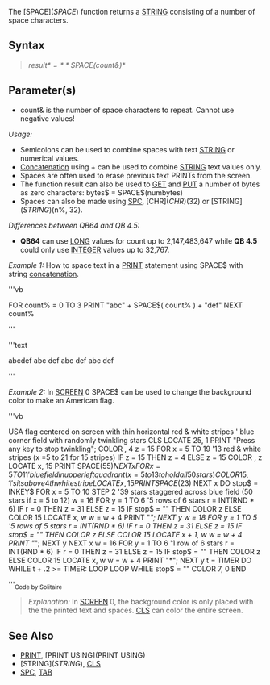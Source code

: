 The [SPACE$](SPACE$) function returns a [STRING](STRING) consisting of a number of space characters.


## Syntax

> *result$* = **SPACE$(count&)**


## Parameter(s)

* count& is the number of space characters to repeat. Cannot use negative values!


*Usage:*
* Semicolons can be used to combine spaces with text [STRING](STRING) or numerical values.
* [Concatenation](Concatenation) using + can be used to combine [STRING](STRING) text values only.
* Spaces are often used to erase previous text PRINTs from the screen.
* The function result can also be used to [GET](GET) and [PUT](PUT) a number of bytes as zero characters: bytes$ = SPACE$(numbytes)
* Spaces can also be made using [SPC](SPC), [CHR$](CHR$)(32) or [STRING$](STRING$)(n%, 32).


*Differences between QB64 and QB 4.5:*
* **QB64** can use [LONG](LONG) values for count up to 2,147,483,647 while **QB 4.5** could only use [INTEGER](INTEGER) values up to 32,767.


*Example 1:* How to space text in a [PRINT](PRINT) statement using SPACE$ with string [concatenation](concatenation).

'''vb

FOR count% = 0 TO 3
    PRINT "abc" + SPACE$( count% ) + "def"
NEXT count%

'''

'''text

abcdef
abc def
abc  def
abc   def

'''



*Example 2:* In [SCREEN](SCREEN) 0 SPACE$ can be used to change the background color to make an American flag.

'''vb

 USA flag centered on screen with thin horizontal red & white stripes
' blue corner field with randomly twinkling stars
CLS
LOCATE 25, 1
PRINT "Press any key to stop twinkling";
COLOR , 4
z = 15
FOR x = 5 TO 19          '13 red & white stripes (x =5 to 21 for 15 stripes)
    IF z = 15 THEN z = 4 ELSE z = 15
    COLOR , z
    LOCATE x, 15
    PRINT SPACE$(55)
NEXT x
FOR x = 5 TO 11          'blue field in upper left quadrant (x = 5 to 13 to hold all 50 stars)
    COLOR 15, 1            'sits above 4th white stripe
    LOCATE x, 15
    PRINT SPACE$(23)
NEXT x
DO
    stop$ = INKEY$
    FOR x = 5 TO 10 STEP 2  '39 stars staggered across blue field (50 stars if x = 5 to 12)
        w = 16
        FOR y = 1 TO 6      '5 rows of 6 stars
            r = INT(RND * 6)
            IF r = 0 THEN z = 31 ELSE z = 15
            IF stop$ = "" THEN COLOR z ELSE COLOR 15
            LOCATE x, w
            w = w + 4
            PRINT "*";
        NEXT y
        w = 18
        FOR y = 1 TO 5      '5 rows of 5 stars
            r = INT(RND * 6)
            IF r = 0 THEN z = 31 ELSE z = 15
            IF stop$ = "" THEN COLOR z ELSE COLOR 15
            LOCATE x + 1, w
            w = w + 4
            PRINT "*";
        NEXT y
    NEXT x
    w = 16
    FOR y = 1 TO 6          '1 row of 6 stars
            r = INT(RND * 6)
            IF r = 0 THEN z = 31 ELSE z = 15
        IF stop$ = "" THEN COLOR z ELSE COLOR 15
        LOCATE x, w
        w = w + 4
        PRINT "*";
    NEXT y
    t = TIMER
    DO WHILE t + .2 >= TIMER: LOOP
LOOP WHILE stop$ = ""
COLOR 7, 0
END

'''<sub>Code by Solitaire</sub>
> *Explanation:* In [SCREEN](SCREEN) 0, the background color is only placed with the the printed text and spaces. [CLS](CLS) can color the entire screen.


## See Also

* [PRINT](PRINT), [PRINT USING](PRINT USING)
* [STRING$](STRING$), [CLS](CLS)
* [SPC](SPC), [TAB](TAB)




